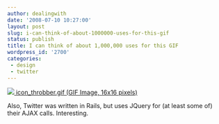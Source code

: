 ```yaml
---
author: dealingwith
date: '2008-07-10 10:27:00'
layout: post
slug: i-can-think-of-about-1000000-uses-for-this-gif
status: publish
title: I can think of about 1,000,000 uses for this GIF
wordpress_id: '2700'
categories:
 - design
 - twitter
---
```


[![][1] icon_throbber.gif (GIF Image, 16x16 pixels)][1]

Also, Twitter was written in Rails, but uses JQuery for (at least some of)
their AJAX calls. Interesting.

   [1]: http://twitter.com/images/icon_throbber.gif

